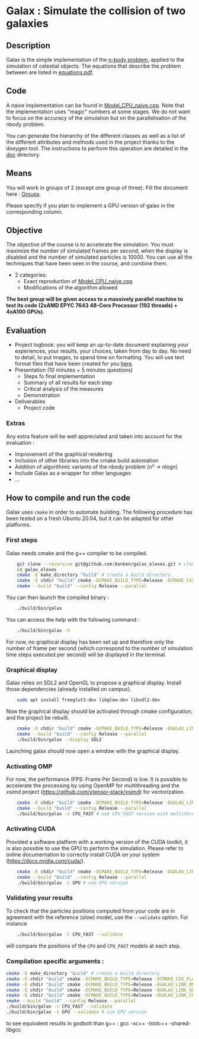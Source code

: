 # Galax : Simulate the collision of two galaxies

## Description

Galax is the simple implementation of the [n-body problem](https://en.wikipedia.org/wiki/N-body_problem), applied to the simulation of celestial objects. The equations that describe the problem between are listed in [equations.pdf](equations.pdf).

## Code

A naive implementation can be found in [Model_CPU_naive.cpp](src/Model/Model_CPU/Model_CPU_naive/Model_CPU_naive.cpp). Note that the implementation uses "magic" numbers at some stages. We do not want to focus on the accuracy of the simulation but on the parallelisation of the nbody problem.

You can generate the hierarchy of the different classes as well as a list of the different attributes and methods used in the project thanks to the doxygen tool. The instructions to perform this operation are detailed in the [doc](doc) directory.

## Means

You will work in groups of 2 (except one group of three). Fill the document here : [Groups](https://partage.imt.fr/index.php/s/XreLzmRZNtLyGdW).

Please specify if you plan to implement a GPU version of galax in the corresponding column.

## Objective

The objective of the course is to accelerate the simulation. You must maximize the number of simulated frames per second, when the display is disabled and the number of simulated particles is 10000. You can use all the techniques that have been seen in the course, and combine them.

* 2 categories:
  * Exact reproduction of [Model_CPU_naive.cpp](src/Model/Model_CPU/Model_CPU_naive/Model_CPU_naive.cpp)
  * Modifications of the algorithm allowed

**The best group will be given access to a massively parallel machine to test its code (2xAMD EPYC 7643 48-Core Processor (192 threads) + 4xA100 GPUs).**

## Evaluation

* Project logbook: you will keep an up-to-date document explaining your experiences, your results, your choices, taken from day to day. No need to detail, to put images, to spend time on formatting. You will use text format files that have been created for you [here](https://cloud.imt-atlantique.fr/index.php/s/b5zNRg2dyNgYc3i).
* Presentation (10 minutes + 5 minutes questions)
  * Steps fo final implementation
  * Summary of all results for each step
  * Critical analysis of the measures
  * Demonstration
* Deliverables
  * Project code

### Extras

Any extra feature will be well appreciated and taken into account for the evaluation :
* Improvement of the graphical rendering
* Inclusion of other libraries into the cmake build automation
* Addition of algorithmic variants of the nbody problem (n² -> nlogn)
* Include Galax as a wrapper for other languages
* ...
## How to compile and run the code

Galax uses `cmake` in order to automate building.
The following procedure has been tested on a fresh Ubuntu 20.04, but it can be adapted for other platforms.

### First steps

Galax needs cmake and the g++ compiler to be compiled.

```bash
    git clone --recursive git@github.com:bonben/galax_eleves.git # clone repository and update git submodules
    cd galax_eleves
    cmake -E make_directory "build" # create a build directory
    cmake -E chdir "build" cmake -DCMAKE_BUILD_TYPE=Release -DCMAKE_CXX_FLAGS="-mavx2" .. # configure project with cmake, using Release build and avx2
    cmake --build "build" --config Release --parallel
```

You can then launch the compiled binary :
```bash
    ./build/bin/galax
```

You can access the help with the following command :
```bash
    ./build/bin/galax -h
```

For now, no graphical display has been set up and therefore only the number of frame per second (which correspond to the number of simulation time steps executed per second) will be displayed in the terminal.

### Graphical display

Galax relies on SDL2 and OpenGL to propose a graphical display.
Install those dependencies (already installed on campux).
```bash
    sudo apt install freeglut3-dev libglew-dev libsdl2-dev
```
Now the graphical display should be activated through cmake configuration, and the project be rebuilt.
```bash
    cmake -E chdir "build" cmake -DCMAKE_BUILD_TYPE=Release -DGALAX_LINK_SDL2=ON ..
    cmake --build "build" --config Release --parallel
    ./build/bin/galax --display SDL2
```
Launching galax should now open a window with the graphical display.

### Activating OMP

For now, the performance (FPS: Frame Per Second) is low.
It is possible to accelerate the processing by using OpenMP for multithreading and the xsimd project (https://github.com/xtensor-stack/xsimd) for vectorization.
```bash
    cmake -E chdir "build" cmake -DCMAKE_BUILD_TYPE=Release -DGALAX_LINK_OMP=ON -DCMAKE_CXX_FLAGS="-mavx2" ..
    cmake --build "build" --config Release --parallel
    ./build/bin/galax -c CPU_FAST # use CPU_FAST version with multithreading & vectorization
```

### Activating CUDA

Provided a software platform with a working version of the CUDA toolkit, it is also possible to use the GPU to perform the simulation. Please refer to  online documentation to correctly install CUDA on your system (https://docs.nvidia.com/cuda/).

```bash
    cmake -E chdir "build" cmake -DCMAKE_BUILD_TYPE=Release -DGALAX_LINK_CUDA=ON -DCUDA_TOOLKIT_ROOT_DIR="/usr" ..
    cmake --build "build" --config Release --parallel
    ./build/bin/galax -c GPU # use GPU version
```



### Validating your results

To check that the particles positions computed from your code are in agreement with the reference (slow) model, use the `--validate` option. For instance
```bash
    ./build/bin/galax -C CPU_FAST --validate
```
will compare the positions of the `CPU` and `CPU_FAST` models at each step.

### Compilation specific arguments : 

```bash
cmake -E make_directory "build" # create a build directory
cmake -E chdir "build" cmake -DCMAKE_BUILD_TYPE=Release -DCMAKE_CXX_FLAGS="-mavx2 -mrecip -O1" ..
cmake -E chdir "build" cmake -DCMAKE_BUILD_TYPE=Release -DGALAX_LINK_OMP=ON -DCMAKE_CXX_FLAGS="-mavx2" ..
cmake -E chdir "build" cmake -DCMAKE_BUILD_TYPE=Release -DGALAX_LINK_SDL2=OFF ..
cmake -E chdir "build" cmake -DCMAKE_BUILD_TYPE=Release -DGALAX_LINK_CUDA=ON -DCUDA_TOOLKIT_ROOT_DIR="/usr" ..
cmake --build "build" --config Release --parallel
./build/bin/galax -c CPU_FAST --validate
./build/bin/galax -c GPU --validate # use GPU version

```

to see equivalent results in godbolt than g++ : 
gcc -xc++ -lstdc++ -shared-libgcc